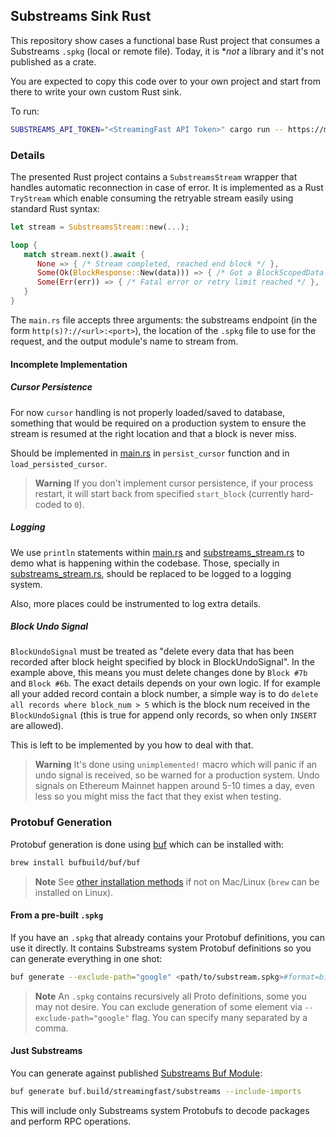 ## Substreams Sink Rust

This repository show cases a functional base Rust project that consumes a Substreams `.spkg` (local or remote file). Today, it is **not* a library and it's not published as a crate.

You are expected to copy this code over to your own project and start from there to write your own custom Rust sink.

To run:

```bash
SUBSTREAMS_API_TOKEN="<StreamingFast API Token>" cargo run -- https://mainnet.eth.streamingfast.io:443 https://github.com/streamingfast/substreams-eth-block-meta/releases/download/v0.5.1/substreams-eth-block-meta-v0.5.1.spkg db_out
```

### Details

The presented Rust project contains a `SubstreamsStream` wrapper that handles automatic reconnection in case of error. It is implemented as a Rust `TryStream` which enable consuming the retryable stream easily using standard Rust syntax:

```rust
let stream = SubstreamsStream::new(...);

loop {
   match stream.next().await {
      None => { /* Stream completed, reached end block */ },
      Some(Ok(BlockResponse::New(data))) => { /* Got a BlockScopedData message */ },
      Some(Err(err)) => { /* Fatal error or retry limit reached */ },
   }
}
```

The `main.rs` file accepts three arguments: the substreams endpoint (in the form `http(s)?://<url>:<port>`), the location of the `.spkg` file to use for the request, and the output module's name to stream from.

#### Incomplete Implementation

##### Cursor Persistence

For now `cursor` handling is not properly loaded/saved to database, something that would be required on a production system to ensure the stream is resumed at the right location and that a block is never miss.

Should be implemented in [main.rs](./src/main.rs) in `persist_cursor` function and in `load_persisted_cursor`.

> **Warning** If you don't implement cursor persistence, if your process restart, it will start back from specified `start_block` (currently hard-coded to `0`).

##### Logging

We use `println` statements within [main.rs](./src/main.rs) and [substreams_stream.rs](./src/substreams_stream.rs) to demo what is happening within the codebase. Those, specially in [substreams_stream.rs](./src/substreams_stream.rs), should be replaced to be logged to a logging system.

Also, more places could be instrumented to log extra details.

##### Block Undo Signal

`BlockUndoSignal` must be treated as "delete every data that has been recorded after block height specified by block in BlockUndoSignal". In the example above, this means you must delete changes done by `Block #7b` and `Block #6b`. The exact details depends on your own logic. If for example all your added record contain a block number, a simple way is to do `delete all records where block_num > 5` which is the block num received in the `BlockUndoSignal` (this is true for append only records, so when only `INSERT` are allowed).

This is left to be implemented by you how to deal with that.

> **Warning** It's done using `unimplemented!` macro which will panic if an undo signal is received, so be warned for a production system. Undo signals on Ethereum Mainnet happen around 5-10 times a day, even less so you might miss the fact that they exist when testing.

### Protobuf Generation

Protobuf generation is done using [buf](https://buf.build/) which can be installed with:

```bash
brew install bufbuild/buf/buf
```

> **Note** See [other installation methods](https://buf.build/docs/installation/) if not on Mac/Linux (`brew` can be installed on Linux).

#### From a pre-built `.spkg`

If you have an `.spkg` that already contains your Protobuf definitions, you can use it directly. It contains Substreams system Protobuf definitions so you can generate everything in one shot:

```bash
buf generate --exclude-path="google" <path/to/substream.spkg>#format=bin
```

> **Note** An `.spkg` contains recursively all Proto definitions, some you may not desire. You can exclude generation of some element via `--exclude-path="google"` flag. You can specify many separated by a comma.

#### Just Substreams

You can generate against published [Substreams Buf Module](https://buf.build/streamingfast/substreams):

```bash
buf generate buf.build/streamingfast/substreams --include-imports
```

This will include only Substreams system Protobufs to decode packages and perform RPC operations.
